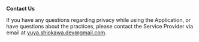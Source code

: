 **Contact Us**

If you have any questions regarding privacy while using the Application, or have questions about the practices, please contact the Service Provider via email at yuya.shiokawa.dev@gmail.com.